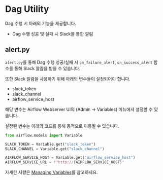 # Dag Utility

Dag 수행 시 아래의 기능을 제공합니다.

- Dag 수행 성공 및 실패 시 Slack을 통한 알림

## alert.py

`alert.py`를 통해 Dag 수행 성공/실패 시 `on_failure_alert`, `on_success_alert` 함수를 통해 Slack 알람을 받을 수 있습니다.

또한 Slack 알람을 사용하기 위해 아래의 변수들이 설정되어야 합니다.

- slack_token
- slack_channel
- airflow_service_host

해당 변수는 Airflow Webserver UI의 (Admin -> Variables) 메뉴에서 설정할 수 있습니다.

설정된 변수는 아래의 코드를 통해 동적으로 이용될 수 있습니다.

```python
from airflow.models import Variable

SLACK_TOKEN = Variable.get("slack_token")
SLACK_CHANNEL = Variable.get("slack_channel")

AIRFLOW_SERVICE_HOST = Variable.get("airflow_service_host")
AIRFLOW_SERVICE_URL = f"http://{AIRFLOW_SERVICE_HOST}"
```


자세한 사항은 [Managing Variables](https://airflow.apache.org/docs/apache-airflow/stable/howto/variable.html)를 참고하세요.

